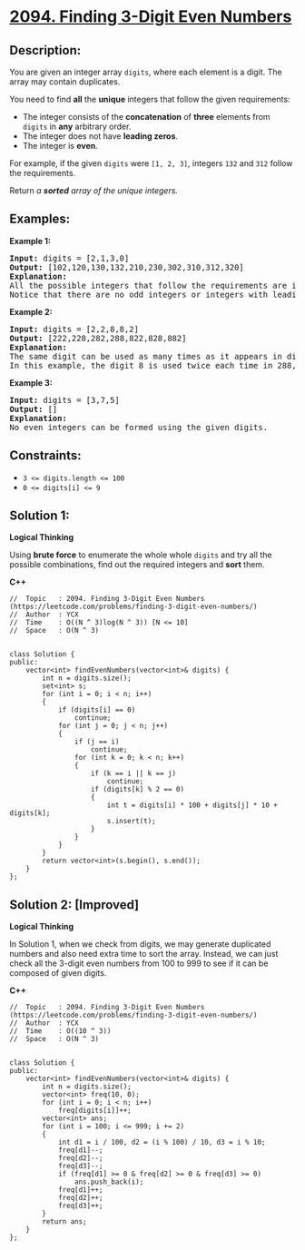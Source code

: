 # [2094. Finding 3-Digit Even Numbers](https://leetcode.com/problems/finding-3-digit-even-numbers/)


## Description:

<p>You are given an integer array <code>digits</code>, where each element is a digit. The array may contain duplicates.</p>

<p>You need to find <strong>all</strong> the <strong>unique</strong> integers that follow the given requirements:</p>
<ul>
    <li>The integer consists of the <strong>concatenation</strong> of <strong>three</strong> elements from <code>digits</code> in <strong>any</strong> arbitrary order.</li>
    <li>The integer does not have <strong>leading zeros</strong>.</li>
    <li>The integer is <strong>even</strong>.</li>
</ul>
<p>For example, if the given <code>digits</code> were <code>[1, 2, 3]</code>, integers <code>132</code> and <code>312</code> follow the requirements.</p>

<p>Return <em>a <strong>sorted</strong> array of the unique integers.</em></p>


## Examples:

<strong>Example 1:</strong>
<pre>
<strong>Input:</strong> digits = [2,1,3,0]
<strong>Output:</strong> [102,120,130,132,210,230,302,310,312,320]
<strong>Explanation:</strong> 
All the possible integers that follow the requirements are in the output array. 
Notice that there are no odd integers or integers with leading zeros.
</pre>

<strong>Example 2:</strong>
<pre>
<strong>Input:</strong> digits = [2,2,8,8,2]
<strong>Output:</strong> [222,228,282,288,822,828,882]
<strong>Explanation:</strong> 
The same digit can be used as many times as it appears in digits. 
In this example, the digit 8 is used twice each time in 288, 828, and 882.
</pre>

<strong>Example 3:</strong>
<pre>
<strong>Input:</strong> digits = [3,7,5]
<strong>Output:</strong> []
<strong>Explanation:</strong> 
No even integers can be formed using the given digits.
</pre>


## Constraints:

<ul>
  <li><code>3 &lt;= digits.length &lt;= 100</code></li>
  <li><code>0 &lt;= digits[i] &lt;= 9</code></li>
</ul>


## Solution 1:

<strong>Logical Thinking</strong>
<p>Using <strong>brute force</strong> to enumerate the whole whole <code>digits</code> and try all the possible combinations, find out the required integers and <strong>sort</strong> them.</p>


<strong>C++</strong>

```
//  Topic   : 2094. Finding 3-Digit Even Numbers (https://leetcode.com/problems/finding-3-digit-even-numbers/)
//  Author  : YCX
//  Time    : O((N ^ 3)log(N ^ 3)) [N <= 10]
//  Space   : O(N ^ 3)


class Solution {
public:
    vector<int> findEvenNumbers(vector<int>& digits) {
        int n = digits.size();
        set<int> s;
        for (int i = 0; i < n; i++)
        {
            if (digits[i] == 0)
                continue;
            for (int j = 0; j < n; j++)
            {
                if (j == i)
                    continue;
                for (int k = 0; k < n; k++)
                {
                    if (k == i || k == j)
                        continue;
                    if (digits[k] % 2 == 0)
                    {
                        int t = digits[i] * 100 + digits[j] * 10 + digits[k];
                        s.insert(t);
                    }
                }
            }
        }
        return vector<int>(s.begin(), s.end());
    }
};
```


## Solution 2: [Improved]

<strong>Logical Thinking</strong>
<p>In Solution 1, when we check from digits, we may generate duplicated numbers and also need extra time to sort the array. Instead, we can just check all the 3-digit even numbers from 100 to 999 to see if it can be composed of given digits.</p>


<strong>C++</strong>

```
//  Topic   : 2094. Finding 3-Digit Even Numbers (https://leetcode.com/problems/finding-3-digit-even-numbers/)
//  Author  : YCX
//  Time    : O((10 ^ 3))
//  Space   : O(N ^ 3)


class Solution {
public:
    vector<int> findEvenNumbers(vector<int>& digits) {
        int n = digits.size();
        vector<int> freq(10, 0);
        for (int i = 0; i < n; i++)
            freq[digits[i]]++;
        vector<int> ans;
        for (int i = 100; i <= 999; i += 2)
        {
            int d1 = i / 100, d2 = (i % 100) / 10, d3 = i % 10;
            freq[d1]--;
            freq[d2]--;
            freq[d3]--;
            if (freq[d1] >= 0 & freq[d2] >= 0 & freq[d3] >= 0)
                ans.push_back(i);
            freq[d1]++;
            freq[d2]++;
            freq[d3]++;
        }  
        return ans;
    }
};
```
